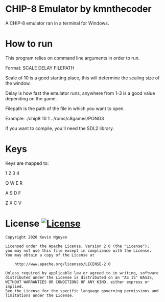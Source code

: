 # CHIP-8 Emulator by kmnthecoder
A CHIP-8 emulator ran in a terminal for Windows.

# How to run
This program relies on command line arguments in order to run.

Format: SCALE DELAY FILEPATH

Scale of 10 is a good starting place, this will determine the scaling size of the window.

Delay is how fast the emulator runs, anywhere from 1-3 is a good value depending on the game.

Filepath is the path of the file in which you want to open.

Example: ./chip8 10 1 ../roms/c8games/PONG3

If you want to compile, you'll need the SDL2 library.

# Keys
Keys are mapped to:

1 2 3 4

Q W E R

A S D F

Z X C V

# License [![License](https://img.shields.io/badge/License-Apache%202.0-blue.svg)](https://opensource.org/licenses/Apache-2.0)

    Copyright 2020 Kevin Nguyen

    Licensed under the Apache License, Version 2.0 (the "License");
    you may not use this file except in compliance with the License.
    You may obtain a copy of the License at

        http://www.apache.org/licenses/LICENSE-2.0

    Unless required by applicable law or agreed to in writing, software
    distributed under the License is distributed on an "AS IS" BASIS,
    WITHOUT WARRANTIES OR CONDITIONS OF ANY KIND, either express or implied.
    See the License for the specific language governing permissions and
    limitations under the License.

